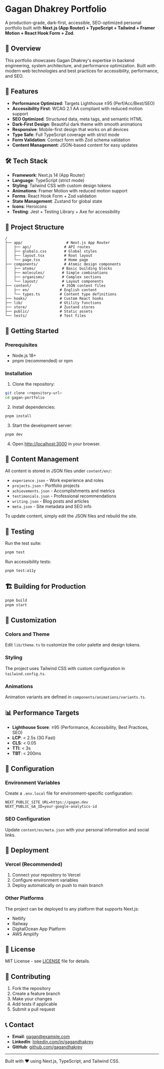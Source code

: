 # Gagan Dhakrey Portfolio

A production-grade, dark-first, accessible, SEO-optimized personal portfolio built with **Next.js (App Router) + TypeScript + Tailwind + Framer Motion + React Hook Form + Zod**.

## 🎯 Overview

This portfolio showcases Gagan Dhakrey's expertise in backend engineering, system architecture, and performance optimization. Built with modern web technologies and best practices for accessibility, performance, and SEO.

## 🚀 Features

- **Performance Optimized**: Targets Lighthouse ≥95 (Perf/Acc/Best/SEO)
- **Accessibility First**: WCAG 2.1 AA compliant with reduced motion support
- **SEO Optimized**: Structured data, meta tags, and semantic HTML
- **Dark-First Design**: Beautiful dark theme with smooth animations
- **Responsive**: Mobile-first design that works on all devices
- **Type Safe**: Full TypeScript coverage with strict mode
- **Form Validation**: Contact form with Zod schema validation
- **Content Management**: JSON-based content for easy updates

## 🛠 Tech Stack

- **Framework**: Next.js 14 (App Router)
- **Language**: TypeScript (strict mode)
- **Styling**: Tailwind CSS with custom design tokens
- **Animations**: Framer Motion with reduced motion support
- **Forms**: React Hook Form + Zod validation
- **State Management**: Zustand for global state
- **Icons**: Heroicons
- **Testing**: Jest + Testing Library + Axe for accessibility

## 📁 Project Structure

```
/
├── app/                    # Next.js App Router
│   ├── api/               # API routes
│   ├── globals.css        # Global styles
│   ├── layout.tsx         # Root layout
│   └── page.tsx           # Home page
├── components/            # Atomic design components
│   ├── atoms/            # Basic building blocks
│   ├── molecules/        # Simple combinations
│   ├── organisms/        # Complex sections
│   └── layout/           # Layout components
├── content/              # JSON content files
│   ├── en/              # English content
│   └── types.ts         # Content type definitions
├── hooks/               # Custom React hooks
├── lib/                 # Utility functions
├── store/               # Zustand stores
├── public/              # Static assets
└── tests/               # Test files
```

## 🚀 Getting Started

### Prerequisites

- Node.js 18+ 
- pnpm (recommended) or npm

### Installation

1. Clone the repository:
```bash
git clone <repository-url>
cd gagan-portfolio
```

2. Install dependencies:
```bash
pnpm install
```

3. Start the development server:
```bash
pnpm dev
```

4. Open [http://localhost:3000](http://localhost:3000) in your browser.

## 📝 Content Management

All content is stored in JSON files under `content/en/`:

- `experience.json` - Work experience and roles
- `projects.json` - Portfolio projects
- `achievements.json` - Accomplishments and metrics
- `testimonials.json` - Professional recommendations
- `writing.json` - Blog posts and articles
- `meta.json` - Site metadata and SEO info

To update content, simply edit the JSON files and rebuild the site.

## 🧪 Testing

Run the test suite:

```bash
pnpm test
```

Run accessibility tests:

```bash
pnpm test:a11y
```

## 🏗 Building for Production

```bash
pnpm build
pnpm start
```

## 🎨 Customization

### Colors and Theme

Edit `lib/theme.ts` to customize the color palette and design tokens.

### Styling

The project uses Tailwind CSS with custom configuration in `tailwind.config.ts`.

### Animations

Animation variants are defined in `components/animations/variants.ts`.

## 📊 Performance Targets

- **Lighthouse Score**: ≥95 (Performance, Accessibility, Best Practices, SEO)
- **LCP**: < 2.5s (3G Fast)
- **CLS**: < 0.05
- **TTI**: < 3s
- **TBT**: < 200ms

## 🔧 Configuration

### Environment Variables

Create a `.env.local` file for environment-specific configuration:

```env
NEXT_PUBLIC_SITE_URL=https://gagan.dev
NEXT_PUBLIC_GA_ID=your-google-analytics-id
```

### SEO Configuration

Update `content/en/meta.json` with your personal information and social links.

## 🚀 Deployment

### Vercel (Recommended)

1. Connect your repository to Vercel
2. Configure environment variables
3. Deploy automatically on push to main branch

### Other Platforms

The project can be deployed to any platform that supports Next.js:
- Netlify
- Railway
- DigitalOcean App Platform
- AWS Amplify

## 📄 License

MIT License - see [LICENSE](LICENSE) file for details.

## 🤝 Contributing

1. Fork the repository
2. Create a feature branch
3. Make your changes
4. Add tests if applicable
5. Submit a pull request

## 📞 Contact

- **Email**: gagan@example.com
- **LinkedIn**: [linkedin.com/in/gagandhakrey](https://linkedin.com/in/gagandhakrey)
- **GitHub**: [github.com/gagandhakrey](https://github.com/gagandhakrey)

---

Built with ❤️ using Next.js, TypeScript, and Tailwind CSS. 